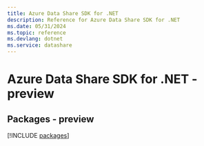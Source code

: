 ```yaml
---
title: Azure Data Share SDK for .NET
description: Reference for Azure Data Share SDK for .NET
ms.date: 05/31/2024
ms.topic: reference
ms.devlang: dotnet
ms.service: datashare
---
```

# Azure Data Share SDK for .NET - preview
## Packages - preview
[!INCLUDE [packages](data-share-index.md)]